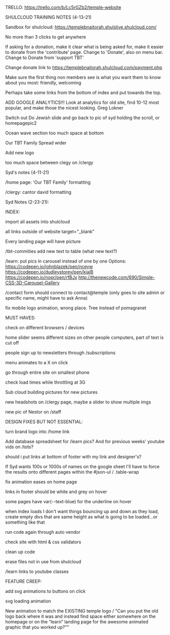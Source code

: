 TRELLO:  https://trello.com/b/Lc5rGZb2/temple-website


SHULCLOUD TRAINING NOTES (4-13-21)

Sandbox for shulcloud: https://templebnaitorah.shulslive.shulcloud.com/

No more than 3 clicks to get anywhere

If asking for a donation, make it clear what is being asked for, make it easier to donate from the 'contribute' page. Change to 'Donate', also on menu bar. Change to Donate from 'support TBT'

Change donate link to https://templebnaitorah.shulcloud.com/payment.php

Make sure the first thing non members see is what you want them to know about you most: friendly, welcoming

<!-- Change slow mo on index slider. -->

Perhaps take some links from the bottom of index and put towards the top.

ADD GOOGLE ANALYTICS!!!  Look at analytics for old site, find 10-12 most popular, and make those the nicest looking. Greg Lokner


Switch out Do Jewish slide and go back to pic of syd holding the scroll, or homepagepic2


Ocean wave section too much space at bottom

Our TBT Family Spread wider

Add new logo

too much space between clegy on /clergy



Syd's notes (4-11-21)

/home page:
    'Our TBT Family' formatting

/clergy: 
    cantor david formatting








Syd Notes (2-23-21):

INDEX:

import all assets into shulcloud

all links outside of website target="_blank"

Every landing page will have picture

/tbt-commities add new text to table (what new text?)

/learn: put pics in carousel instead of one by one
Options:
https://codepen.io/johnblazek/pen/nceyw
https://codepen.io/dudleystorey/pen/kiajB
https://codepen.io/nopr/pen/rfBJx
http://thenewcode.com/690/Simple-CSS-3D-Carousel-Gallery

<!-- delete judaica store link on home page -->

<!-- "join" takes them directly to membership form -->

<!-- "Connect" under in sitemap now goes to membership -->

<!-- /chavarot get rid of link (what link?) -->

<!-- /judaica shop contact form delete. put "we look forward to serving you" -->

<!-- /community: change "shamashim" tab to "Usher and Greeter Trainings", link to volunteer page.  "What is basset kanneset" get rid of -->
<!-- (not a lot left in /community page. Delete?) -->


<!-- join, connect, membership on site map -->

<!-- /interest groups and /community join the pills info into one -->

<!-- /contribute add link to judaica shop above amazon smile. another button link.  Get rid of "Make your online shopping a mitzvah" -->



<!-- /join-our-community stuff should be added to /join page -->

<!-- get rid of /visitors page -->

/contact form should connect to contact@temple (only goes to site admin or specific name, might have to ask Anna)


fix mobile logo animation, wrong place.  Tree instead of pomagranet


MUST HAVES: 

check on different browsers / devices

home slider seems different sizes on other people computers, part of text is cut off

people sign up to newsletters through /subscriptions

menu animates to a X on click

go through entire site on smallest phone

check load times while throttling at 3G

Sub cloud building pictures for new pictures

<!-- delete pages that syd no longer wants and correct site maps -->

<!-- bolder font for home slider -->

new headshots on /clergy page, maybe a slider to show multiple imgs

<!-- make sure no src from wpengine site, but from shulcloud -->

new pic of Nestor on /staff



DESIGN FIXES BUT NOT ESSENTIAL:

turn brand logo into /home link

Add database spreadsheet for /learn pics? And for previous weeks' youtube vids on /tots?

should i put links at bottom of footer with my link and designer's?


If Syd wants 100s or 1000s of names on the google sheet I'll have to force the results onto different pages within the #json-ul / .table-wrap

fix animation eases on home page

<!-- fix spacing of buttons in footer -->

<!-- figure out how to prevent user from pausing/changing slides of home carousel -->

links in footer should be white and grey on hover

some pages have var(--text-blue) for the underline on hover

when index loads I don't want things bouncing up and down as they load, create empty divs that are same height as what is going to be loaded...or something like that

run code again through auto vendor 

check site with html & css validators

clean up code

erase files not in use from shulcloud
<!-- music on /pray -->

/learn links to youtube classes



FEATURE CREEP: 

add svg animations to buttons on click

svg loading animation

New animation to match the EXISTING temple logo / "Can you put the old logo back where it was and instead find space either somewhere on the homepage or on the “learn” landing page for the awesome animated graphic that you worked up?""





<!-- get rid of side links in /contact page -->

<!-- B-Mitzvah Process spelling -->

<!-- cursor over home carousel -->

<!-- /miztvah is spelled wrong on some site maps -->


<!-- take off loading gif -->

<!-- another cloud thingee "our community" above other 3 -->

<!-- big cloud and calendar go below little cloud links -->

<!-- change worship to pray in bottom links, missing Learn -->
<!-- Just leave temple info, get rid of links -->

<!-- Set up Syd with instructions for opertating the sreadsheet database. Put sheet on her account.  Completely setup the spreadsheet and connect to site. -->

<!-- add video from /tots page -->

<!-- "our mission, our vision, our community" -->

<!-- replace home nav link with home icon -->

<!-- ask Syd which pages we don't need anymore -->

<!-- fix hover underline of nav links -->

<!-- another logo with green leaves and pomegranets -->

<!-- new logo design -->

<!-- better font for brand logo -->
<!-- get rid of Kashurit policy, wall of connections art, and rosen library -->

<!-- /participate: put pill contents in seperate sections, and /bar mitzvah, /learn -->

<!-- tefilab, shabbat in park, shabat nefresh. get rid of site map links -->

<!-- /Oneg and Kiddush  get rid of graphic  -->

<!-- /social-action: -->
<!-- fix layout and pics -->


<!-- tefilab page has been deleted :( -->

<!-- copy all code -->

<!-- border-bottom under mobile dropdown menu -->

<!-- Redo slider on home page
- 1st slide "Come in..."
- 2nd slide "Get Comfortable..."
- 3rd slid "do Jewish!" -->

<!-- Syd would like Fade between instead of sliding if possible -->


<!-- better buttons throughout website -->


<!-- /ask remove current slide img and replace with img of group in front of table with  -->

<!-- temple name somewhere on mobile page -->

<!-- animate hover on tab thingees (/learn) -->

<!-- crop home slider first slide so we can't see the little girl's eyes -->

<!-- meta tags and descriptions on all pages -->
<!-- 
Is this where I'm supposed to sent donation links to? 
https://www.mmontheweb.net/Magic94scripts/mgrqispi94.dll?APPNAME=MM2000WEB&PRGNAME=DNLSTP&arguments=-ABT1 -->

<!-- /kids page text is wrong, the correct text is on the original website -->

<!-- dropdown z-index above slider -->
<!-- close when click outside -->

<!-- fix tab thingees (/learn) -->


<!-- search the site input put at top of navbar -->

<!-- get rid of yahrzeits link in footer, sub events -->

